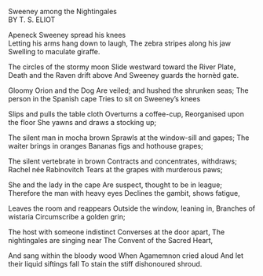 Sweeney among the Nightingales<br>
BY T. S. ELIOT

Apeneck Sweeney spread his knees<br>
Letting his arms hang down to laugh,
The zebra stripes along his jaw
Swelling to maculate giraffe.

The circles of the stormy moon
Slide westward toward the River Plate,
Death and the Raven drift above
And Sweeney guards the hornèd gate.

Gloomy Orion and the Dog
Are veiled; and hushed the shrunken seas;
The person in the Spanish cape
Tries to sit on Sweeney’s knees

Slips and pulls the table cloth
Overturns a coffee-cup,
Reorganised upon the floor
She yawns and draws a stocking up;

The silent man in mocha brown
Sprawls at the window-sill and gapes;
The waiter brings in oranges
Bananas figs and hothouse grapes;

The silent vertebrate in brown
Contracts and concentrates, withdraws;
Rachel née Rabinovitch
Tears at the grapes with murderous paws;

She and the lady in the cape
Are suspect, thought to be in league;
Therefore the man with heavy eyes
Declines the gambit, shows fatigue,

Leaves the room and reappears
Outside the window, leaning in,
Branches of wistaria
Circumscribe a golden grin;

The host with someone indistinct
Converses at the door apart,
The nightingales are singing near
The Convent of the Sacred Heart,

And sang within the bloody wood
When Agamemnon cried aloud
And let their liquid siftings fall
To stain the stiff dishonoured shroud.
